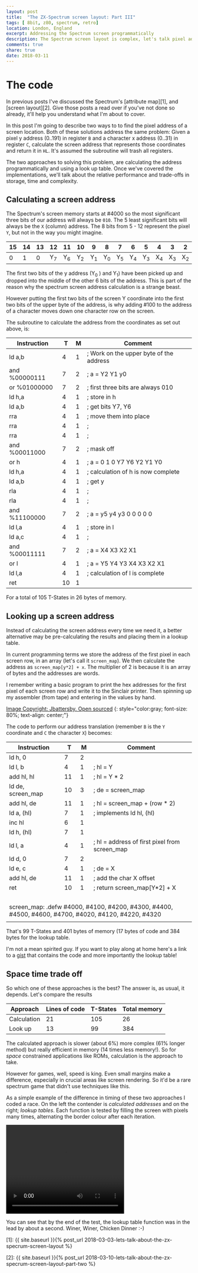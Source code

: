 ```yaml
---
layout: post
title:  "The ZX-Spectrum screen layout: Part III"
tags: [ 8bit, z80, spectrum, retro]
location: London, England
excerpt: Addressing the Spectrum screen programmatically
description: The Spectrum screen layout is complex, let's talk pixel address calculation...
comments: true
share: true
date: 2018-03-11
---
```

# The code

In previous posts I've discussed the Spectrum's [attribute map][1], and [screen layout][2]. Give those posts a read over if you've not done so already, it'll help you understand what I'm about to cover.

In this post I'm going to describe two ways to to find the pixel address of a screen location. Both of these solutions address the same problem: Given a pixel y address (0..191) in register `B` and a character x address (0..31) in  register `C`, calculate the screen address that represents those coordinates and return it in `HL`. It's assumed the subroutine will trash all registers.

The two approaches to solving this problem, are calculating the address programmatically and using a look up table. Once we've covered the implementations, we'll talk about the relative performance and trade-offs in storage, time and complexity.

## Calculating a screen address

The Spectrum's screen memory starts at #4000 so the most significant three bits of our address will always be `010`. The 5 least significant bits will always be the `X` (column) address. The 8 bits from 5 - 12 represent the pixel `Y`, but not in the way you might imagine.


<table>
<thead>
    <tr>
        <th>15</th><th>14</th><th>13</th><th>12</th><th>11</th><th>10</th><th>9</th><th>8</th><th>7</th><th>6</th><th>5 </th><th>4</th><th>3</th><th>2</th><th>1</th><th>0</th>
    </tr>
</thead>

<tbody>
    <tr>
        <td> 0 </td><td> 1 </td><td>0 </td> <td>Y<sub>7</sub> </td><td>Y<sub>6</sub></td>
        <td>Y<sub>2</sub></td><td>Y<sub>1</sub></td><td>Y<sub>0</sub></td>
        <td>Y<sub>5</sub></td><td>Y<sub>4</sub></td><td>Y<sub>3</sub></td>
        <td> X<sub>4</sub> </td><td> X<sub>3</sub> </td><td> X<sub>2</sub> </td><td> X<sub>1</sub> </td><td> X<sub>0</sub> </td>
    </tr>
</tbody>
</table>

The first two bits of the y address (Y<sub>0</sub> ) and Y<sub>1</sub>) have been picked up and dropped into the middle of the other 6 bits of the address. This is part of the reason why the spectrum screen address calculation is a strange beast. 

However putting the first two bits of the screen Y coordinate into the first two bits of the upper byte of the address, is why adding #100 to the address of a character moves down one character row on the screen.

The subroutine to calculate the address from the coordinates as set out above, is:

<table class="t-state">
<thead>
<tr>
    <th>Instruction</th> <th>T</th> <th>M</th> <th>Comment</th>
</tr>
</thead>
<tbody>
<tr><td class="t-instr">ld a,b          </td><td>4</td><td>1</td><td class="t-comment">; Work on the upper byte of the address</td></tr>
<tr><td class="t-instr">and %00000111   </td><td>7</td><td>2</td><td class="t-comment">; a = Y2 Y1 y0                         </td></tr>
<tr><td class="t-instr">or %01000000    </td><td>7</td><td>2</td><td class="t-comment">; first  three bits are always 010     </td></tr>
<tr><td class="t-instr">ld h,a          </td><td>4</td><td>1</td><td class="t-comment">; store in h                           </td></tr>
<tr><td class="t-instr">ld a,b          </td><td>4</td><td>1</td><td class="t-comment">; get bits Y7, Y6                      </td></tr>
<tr><td class="t-instr">rra             </td><td>4</td><td>1</td><td class="t-comment">; move them into place                 </td></tr>
<tr><td class="t-instr">rra             </td><td>4</td><td>1</td><td class="t-comment">;                                      </td></tr>
<tr><td class="t-instr">rra             </td><td>4</td><td>1</td><td class="t-comment">;                                      </td></tr>
<tr><td class="t-instr">and %00011000   </td><td>7</td><td>2</td><td class="t-comment">; mask off                             </td></tr>
<tr><td class="t-instr">or h            </td><td>4</td><td>1</td><td class="t-comment">;  a = 0 1 0 Y7 Y6 Y2 Y1 Y0            </td></tr>
<tr><td class="t-instr">ld h,a          </td><td>4</td><td>1</td><td class="t-comment">; calculation of h is now complete     </td></tr>
<tr><td class="t-instr">ld a,b          </td><td>4</td><td>1</td><td class="t-comment">; get y                                </td></tr>
<tr><td class="t-instr">rla             </td><td>4</td><td>1</td><td class="t-comment">;                                      </td></tr>
<tr><td class="t-instr">rla             </td><td>4</td><td>1</td><td class="t-comment">;                                      </td></tr>
<tr><td class="t-instr">and %11100000   </td><td>7</td><td>2</td><td class="t-comment">; a = y5 y4 y3 0 0 0 0 0               </td></tr>
<tr><td class="t-instr">ld l,a          </td><td>4</td><td>1</td><td class="t-comment">; store in l                           </td></tr>
<tr><td class="t-instr">ld a,c          </td><td>4</td><td>1</td><td class="t-comment">;                                      </td></tr>
<tr><td class="t-instr">and %00011111   </td><td>7</td><td>2</td><td class="t-comment">; a = X4 X3 X2 X1                      </td></tr>
<tr><td class="t-instr">or l            </td><td>4</td><td>1</td><td class="t-comment">; a =  Y5 Y4 Y3 X4 X3 X2 X1            </td></tr>
<tr><td class="t-instr">ld l,a          </td><td>4</td><td>1</td><td class="t-comment">; calculation of l is complete         </td></tr>
<tr><td class="t-instr">ret             </td><td>10</td><td>1</td><td class="t-comment">                                       </td></tr>
</tbody>
</table>


For a total of 105 T-States in 26 bytes of memory.

## Looking up a screen address

Instead of calculating the screen address every time we need it, a better alternative may be pre-calculating the results and placing them in a lookup table. 

In current programming terms we store the address of the first pixel in each screen row, in an array (let's call it `screen_map`). We then calculate the  address as `screen_map[y*2] + x`. The multiplier of 2 is because it is an array of bytes and the addresses are words.

I remember writing a basic program to print the hex addresses for the first pixel of each screen row and write it to the Sinclair printer. Then spinning up my assembler (from tape) and entering in the values by hand.

<div class="dbImg zoom50 centeredImg" data-src="2018-03-11-lets-talk-about-the-zx-specrum-screen-layout-part-three/sinclair_printer.jpg" title="Sinclair printer" ></div>

[Image Copyright:  Jbattersby. Open sourced][3]
{: style="color:gray; font-size: 80%; text-align: center;"}

The code to perform our address translation (remember `B` is the `Y` coordinate and `C` the character `X`) becomes:


<table class="t-state">
<thead>
<tr>
    <th>Instruction</th> <th>T</th> <th>M</th> <th>Comment</th>
</tr>
</thead>
<tbody>
<tr><td class="t-instr"> ld  h, 0     </td><td> 7 </td><td> 2 </td><td class="t-comment">  </td></tr>
<tr><td class="t-instr"> ld  l, b     </td><td> 4 </td><td> 1 </td><td class="t-comment">  ; hl = Y</td></tr>
<tr><td class="t-instr"> add hl, hl   </td><td> 11 </td><td> 1 </td><td class="t-comment">  ; hl = Y * 2 </td></tr>
<tr><td class="t-instr"> ld  de, screen_map  </td><td> 10 </td><td> 3 </td><td class="t-comment">  ; de = screen_map </td></tr>
<tr><td class="t-instr"> add hl, de   </td><td> 11 </td><td> 1 </td><td class="t-comment"> ; hl = screen_map + (row * 2) </td></tr>
<tr><td class="t-instr"> ld  a, (hl)  </td><td> 7 </td><td> 1 </td><td class="t-comment"> ; implements ld hl, (hl)  </td> </tr>
<tr><td class="t-instr"> inc hl       </td><td> 6 </td><td> 1 </td><td class="t-comment">  </td></tr>
<tr><td class="t-instr"> ld  h, (hl)  </td><td> 7 </td><td> 1 </td><td class="t-comment">  </td></tr>
<tr><td class="t-instr"> ld  l, a     </td><td> 4 </td><td> 1 </td><td class="t-comment"> ; hl = address of first pixel  from screen_map </td></tr>
<tr><td class="t-instr"> ld  d, 0     </td><td> 7 </td><td> 2 </td><td class="t-comment">  </td></tr>
<tr><td class="t-instr"> ld  e, c     </td><td> 4 </td><td> 1 </td><td class="t-comment"> ; de = X </td></tr>
<tr><td class="t-instr"> add hl, de   </td><td> 11 </td><td> 1 </td><td class="t-comment">  ; add the char X offset  </td></tr>
<tr><td class="t-instr"> ret          </td><td> 10 </td><td> 1 </td><td class="t-comment">  ; return screen_map[Y*2] + X </td></tr>

<tr><td class="t-instr" colspan = "4"> &nbsp; </td></tr>
<tr><td class="t-instr" colspan = "4"> screen_map:  .defw #4000, #4100, #4200,  #4300, #4400, #4500, #4600,  #4700, #4020, #4120, #4220,  #4320  </td></tr>
<tr><td class="t-instr" colspan = "4">   </td></tr>

</tbody>
</table>

That's 99 T-States and 401 bytes of memory (17  bytes of code and 384 bytes for the lookup table.

I'm not a mean spirited guy. If you want to play along at home here's a link to a [gist][4] that contains the code and more importantly
the lookup table!


## Space time trade off

So which one of these approaches is the best? The answer is, as usual, it depends. Let's compare the results

|Approach|Lines of code|T-States|Total memory|
|--|--|--|--|
|Calculation|21|105|26|
|Look up|13|99|384|

The calculated approach is slower (about 6%) more complex (61% longer method) but really efficient in memory (14 times less memory!). So for _space_ constrained applications like ROMs, calculation is the approach to take.

However for games, well, speed is king. Even small margins make a difference, especially in crucial areas like screen rendering. So it'd be a rare spectrum game that didn't use techniques like this.

As a simple example of the difference in timing of these two approaches I coded a race. On the left the contender is _calculated addresses_ and on the right; _lookup tables_. Each function is tested by filling the screen with pixels many times, alternating the border colour after each iteration.


<video class="centeredImg" src="../images/2018-03-11-lets-talk-about-the-zx-specrum-screen-layout-part-three/side-by-side.mp4"  width="320" height="240" controls preload></video>

You can see that by the end of the test, the lookup table function was in the lead by about a second. Winer, Winer, Chicken Dinner :-)




[1]: {{ site.baseurl }}{% post_url 2018-03-03-lets-talk-about-the-zx-specrum-screen-layout %}

[2]: {{ site.baseurl }}{% post_url 2018-03-10-lets-talk-about-the-zx-specrum-screen-layout-part-two %}

[3]: https://en.wikipedia.org/wiki/ZX_Printer#/media/File:Sinclair.zx.thermal.printer.jpg

[4]: https://gist.github.com/davidblackuk/7b5e71a3c226bf9fe93e715002667e67
